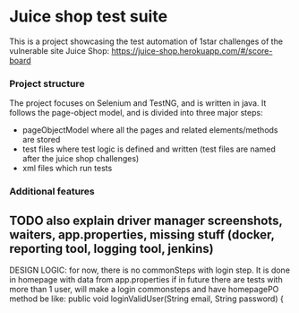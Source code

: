 <h1>
Juice shop test suite
</h1>


This is a project showcasing the test automation of 1star challenges of the vulnerable site Juice Shop:
https://juice-shop.herokuapp.com/#/score-board

<h3>
Project structure
</h3>

The project focuses on Selenium and TestNG, and is written in java.
It follows the page-object model, and is divided into three major steps:

- pageObjectModel where all the pages and related elements/methods are stored
- test files where test logic is defined and written (test files are named after the juice shop challenges)
- xml files which run tests

<h3>
Additional features
</h3>



<h2>
TODO
also explain driver manager 
screenshots, waiters, app.properties, missing stuff (docker, reporting tool, logging tool, jenkins)
</h2>






DESIGN LOGIC: for now, there is no commonSteps with login step. It is done in homepage with data from app.properties
if in future there are tests with more than 1 user, will make a login commonsteps and have homepagePO method
be like:     public void loginValidUser(String email, String password) {
